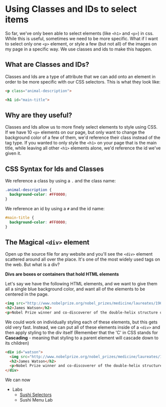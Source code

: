# Using Classes and IDs to select items

So far, we've only been able to select elements (like `<h1>` and `<p>`) in css. While this is useful, sometimes we need to be more specific. What if I want to select only one `<p>` element, or style a few (but not all) of the images on my page in a specific way. We use classes and ids to make this happen.

## What are Classes and IDs?
Classes and Ids are a type of attribute that we can add onto an element in order to be more specific with our CSS selectors. This is what they look like:

```html
<p class="animal-description">
```
```html
<h1 id="main-title">
```
## Why are they useful?
Classes and Ids allow us to more finely select elements to style using CSS. If we have 10 `<p>` elements on our page, but only want to change the background color of a few of them, we'd reference their class instead of the tag type. If you wanted to only style the `<h1>` on your page that is the main title, while leaving all other `<h1>` elements alone, we'd reference the id we've given it.

## CSS Syntax for Ids and Classes
We reference a class by using a `.` and the class name:

```css
.animal-description {
  background-color: #FF0000;
}
```

We reference an id by using a `#` and the id name:

```css
#main-title {
  background-color: #FF0000;
}
```
## The Magical `<div>` element
Open up the source file for any website and you'll see the `<div>` element scattered around all over the place. It's one of the most widely used tags on the web. But what is a div?

**Divs are boxes or containers that hold HTML elements**

Let's say we have the following HTML elements, and we want to give them all a single blue background color, and want all of the elements to be centered in the page.

```html
<img src="http://www.nobelprize.org/nobel_prizes/medicine/laureates/1962/watson.jpg">
<h2>James Watson</h2>
<p>Nobel Prize winner and co-discoverer of the double-helix structure of DNA</p>
```

We could work on individually styling each of these elements, but this gets old very fast. Instead, we can put all of these elements inside of a `<div>` and then apply styling to the div itself (Remember that the 'C' in CSS stands for **Cascading** - meaning that styling to a parent element will cascade down to its children)

```html
<div id="watson">
  <img src="http://www.nobelprize.org/nobel_prizes/medicine/laureates/1962/watson.jpg">
  <h2>James Watson</h2>
  <p>Nobel Prize winner and co-discoverer of the double-helix structure of DNA</p>
</div>
```

We can now



+ Labs
  + [Sushi Selectors](https://flukeout.github.io/)
  + Sushi Menu Lab
